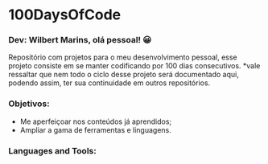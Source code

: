 # 100DaysOfCode

### Dev: Wilbert Marins, olá pessoal! 😀

Repositório com projetos para o meu desenvolvimento pessoal, esse projeto consiste em se manter codificando por 100 dias consecutivos.
*vale ressaltar que nem todo o ciclo desse projeto será documentado aqui, podendo assim, ter sua continuidade em outros repositórios.

### Objetivos: 
* Me aperfeiçoar nos conteúdos já aprendidos;
* Ampliar a gama de ferramentas e linguagens.

### Languages and Tools:
